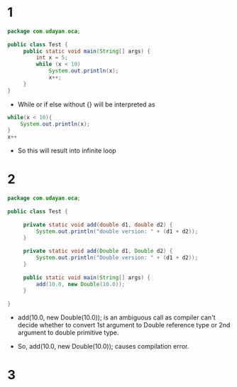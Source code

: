 # 1

```java
package com.udayan.oca;
 
public class Test {
     public static void main(String[] args) {
         int x = 5;
         while (x < 10) 
             System.out.println(x);
             x++;
     }
}   
```

- While or if else without {} will be interpreted as 
```java
while(x < 10){
    System.out.println(x);
}
x++
```

- So this will result into infinite loop


# 2 

```java
package com.udayan.oca;
 
public class Test {
 
     private static void add(double d1, double d2) {
         System.out.println("double version: " + (d1 + d2));
     }
 
     private static void add(Double d1, Double d2) {
         System.out.println("Double version: " + (d1 + d2));
     }
 
     public static void main(String[] args) {
         add(10.0, new Double(10.0));
     }
 
}
```

- add(10.0, new Double(10.0)); is an ambiguous call as compiler can't decide whether to convert 1st argument to Double reference type or 2nd argument to double primitive type.

- So, add(10.0, new Double(10.0)); causes compilation error.

# 3

